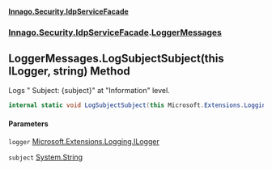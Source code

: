#### [Innago\.Security\.IdpServiceFacade](../../../../index.md 'index')
### [Innago\.Security\.IdpServiceFacade](../index.md 'Innago\.Security\.IdpServiceFacade').[LoggerMessages](index.md 'Innago\.Security\.IdpServiceFacade\.LoggerMessages')

## LoggerMessages\.LogSubjectSubject\(this ILogger, string\) Method

Logs "  Subject: \{subject\}" at "Information" level\.

```csharp
internal static void LogSubjectSubject(this Microsoft.Extensions.Logging.ILogger logger, string subject);
```
#### Parameters

<a name='Innago.Security.IdpServiceFacade.LoggerMessages.LogSubjectSubject(thisMicrosoft.Extensions.Logging.ILogger,string).logger'></a>

`logger` [Microsoft\.Extensions\.Logging\.ILogger](https://learn.microsoft.com/en-us/dotnet/api/microsoft.extensions.logging.ilogger 'Microsoft\.Extensions\.Logging\.ILogger')

<a name='Innago.Security.IdpServiceFacade.LoggerMessages.LogSubjectSubject(thisMicrosoft.Extensions.Logging.ILogger,string).subject'></a>

`subject` [System\.String](https://learn.microsoft.com/en-us/dotnet/api/system.string 'System\.String')